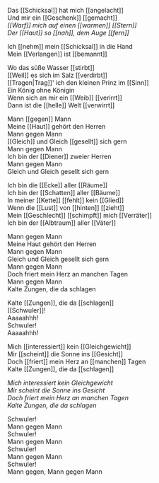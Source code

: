Das [[Schicksal]] hat mich [[angelacht]]  
Und mir ein [[Geschenk]] [[gemacht]]  
*[[Warf]] mich auf einen [[warmen]] [[Stern]]*  
*Der [[Haut]] so [[nah]], dem Auge [[fern]]*  

Ich [[nehm]] mein [[Schicksal]] in die Hand  
Mein [[Verlangen]] ist [[bemannt]]  

  
Wo das süße Wasser [[stirbt]]  
[[Weil]] es sich im Salz [[verdirbt]]  
[[Tragen|Trag]]' ich den kleinen Prinz im [[Sinn]]  
Ein König ohne Königin  
Wenn sich an mir ein [[Weib]] [[verirrt]]  
Dann ist die [[helle]] Welt [[verwirrt]]  


Mann [[gegen]] Mann  
Meine [[Haut]] gehört den Herren  
Mann gegen Mann  
[[Gleich]] und Gleich [[gesellt]] sich gern  
Mann gegen Mann  
Ich bin der [[Diener]] zweier Herren  
Mann gegen Mann  
Gleich und Gleich gesellt sich gern  

  
Ich bin die [[Ecke]] aller [[Räume]]  
Ich bin der [[Schatten]] aller [[Bäume]]  
In meiner [[Kette]] [[fehlt]] kein [[Glied]]  
Wenn die [[Lust]] von [[hinten]] [[zieht]]  
Mein [[Geschlecht]] [[schimpft]] mich [[Verräter]]  
Ich bin der [[Albtraum]] aller [[Väter]]  


Mann gegen Mann  
Meine Haut gehört den Herren  
Mann gegen Mann  
Gleich und Gleich gesellt sich gern  
Mann gegen Mann  
Doch friert mein Herz an manchen Tagen  
Mann gegen Mann  
Kalte Zungen, die da schlagen  
  
Kalte [[Zungen]], die da [[schlagen]]  
[[Schwuler]]!  
Aaaaahhh!  
Schwuler!  
Aaaaahhh!  
  
Mich [[interessiert]] kein [[Gleichgewicht]]  
Mir [[scheint]] die Sonne ins [[Gesicht]]  
Doch [[friert]] mein Herz an [[manchen]] Tagen  
Kalte [[Zungen]], die da [[schlagen]]  

*Mich interessiert kein Gleichgewicht*  
*Mir scheint die Sonne ins Gesicht*  
*Doch friert mein Herz an manchen Tagen*  
*Kalte Zungen, die da schlagen*  


  
Schwuler!  
Mann gegen Mann  
Schwuler!  
Mann gegen Mann  
Schwuler!  
Mann gegen Mann  
Schwuler!  
Mann gegen, Mann gegen Mann